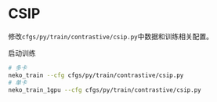 # CSIP
修改`cfgs/py/train/contrastive/csip.py`中数据和训练相关配置。

启动训练
```bash
# 多卡
neko_train --cfg cfgs/py/train/contrastive/csip.py
# 单卡
neko_train_1gpu --cfg cfgs/py/train/contrastive/csip.py
```